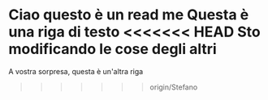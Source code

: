 Ciao questo è un read me
Questa è una riga di testo
<<<<<<< HEAD
Sto modificando le cose degli altri
=======
A vostra sorpresa, questa è un'altra riga
>>>>>>> origin/Stefano
